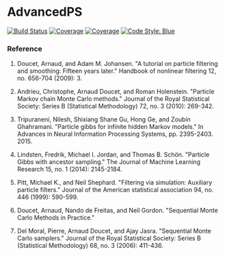 # AdvancedPS

[![Build Status](https://github.com/TuringLang/AdvancedPS.jl/workflows/CI/badge.svg?branch=master)](https://github.com/TuringLang/AdvancedPS.jl/actions?query=workflow%3ACI%20branch%3Amaster)
[![Coverage](https://codecov.io/gh/TuringLang/AdvancedPS.jl/branch/master/graph/badge.svg)](https://codecov.io/gh/TuringLang/AdvancedPS.jl)
[![Coverage](https://coveralls.io/repos/github/TuringLang/AdvancedPS.jl/badge.svg?branch=master)](https://coveralls.io/github/TuringLang/AdvancedPS.jl?branch=master)
[![Code Style: Blue](https://img.shields.io/badge/code%20style-blue-4495d1.svg)](https://github.com/invenia/BlueStyle)

### Reference

1. Doucet, Arnaud, and Adam M. Johansen. "A tutorial on particle filtering and smoothing: Fifteen years later." Handbook of nonlinear filtering 12, no. 656-704 (2009): 3.

2. Andrieu, Christophe, Arnaud Doucet, and Roman Holenstein. "Particle Markov chain Monte Carlo methods." Journal of the Royal Statistical Society: Series B (Statistical Methodology) 72, no. 3 (2010): 269-342.

3. Tripuraneni, Nilesh, Shixiang Shane Gu, Hong Ge, and Zoubin Ghahramani. "Particle gibbs for infinite hidden Markov models." In Advances in Neural Information Processing Systems, pp. 2395-2403. 2015.

4. Lindsten, Fredrik, Michael I. Jordan, and Thomas B. Schön. "Particle Gibbs with ancestor sampling." The Journal of Machine Learning Research 15, no. 1 (2014): 2145-2184.

5. Pitt, Michael K., and Neil Shephard. "Filtering via simulation: Auxiliary particle filters." Journal of the American statistical association 94, no. 446 (1999): 590-599.

6. Doucet, Arnaud, Nando de Freitas, and Neil Gordon. "Sequential Monte Carlo Methods in Practice."

7. Del Moral, Pierre, Arnaud Doucet, and Ajay Jasra. "Sequential Monte Carlo samplers." Journal of the Royal Statistical Society: Series B (Statistical Methodology) 68, no. 3 (2006): 411-436.




